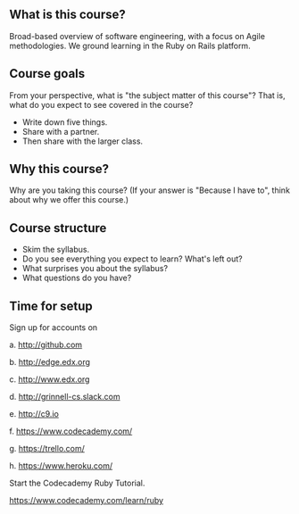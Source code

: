 ---
---
What is this course?
--------------------

Broad-based overview of software engineering, with a focus on Agile
methodologies.  We ground learning in the Ruby on Rails platform.

Course goals
------------

From your perspective, what is "the subject matter of this course"?
That is, what do you expect to see covered in the course?

* Write down five things.
* Share with a partner.
* Then share with the larger class.

Why this course?
----------------

Why are you taking this course?  (If your answer is "Because I have to",
think about why we offer this course.)

Course structure
----------------

* Skim the syllabus.
* Do you see everything you expect to learn?  What's left out?
* What surprises you about the syllabus?
* What questions do you have?

Time for setup
--------------

Sign up for accounts on

a. http://github.com

b. http://edge.edx.org

c. http://www.edx.org

d. http://grinnell-cs.slack.com

e. http://c9.io

f. https://www.codecademy.com/

g. https://trello.com/

h. https://www.heroku.com/

Start the Codecademy Ruby Tutorial.

<https://www.codecademy.com/learn/ruby>
 
